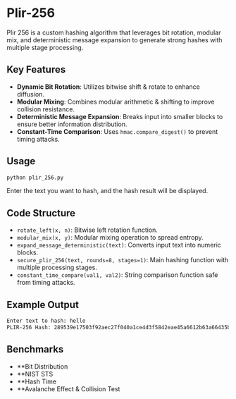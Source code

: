 # Plir-256
Plir 256 is a custom hashing algorithm that leverages bit rotation, modular mix, and deterministic message expansion to generate strong hashes with multiple stage processing.

## Key Features
- **Dynamic Bit Rotation**: Utilizes bitwise shift & rotate to enhance diffusion.
- **Modular Mixing**: Combines modular arithmetic & shifting to improve collision resistance.
- **Deterministic Message Expansion**: Breaks input into smaller blocks to ensure better information distribution.
- **Constant-Time Comparison**: Uses `hmac.compare_digest()` to prevent timing attacks.

## Usage
```bash
python plir_256.py
```
Enter the text you want to hash, and the hash result will be displayed.

## Code Structure
- `rotate_left(x, n)`: Bitwise left rotation function.
- `modular_mix(x, y)`: Modular mixing operation to spread entropy.
- `expand_message_deterministic(text)`: Converts input text into numeric blocks.
- `secure_plir_256(text, rounds=8, stages=1)`: Main hashing function with multiple processing stages.
- `constant_time_compare(val1, val2)`: String comparison function safe from timing attacks.

## Example Output
```bash
Enter text to hash: hello
PLIR-256 Hash: 289539e17503f92aec27f040a1ce4d3f5842eae45a6612b63a66435b49023a49
```
## Benchmarks
- **Bit Distribution
- **NIST STS
- **Hash Time
- **Avalanche Effect & Collision Test
